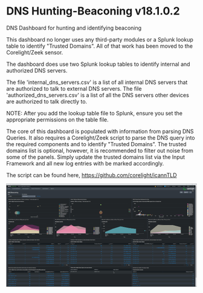 # DNS Hunting-Beaconing v18.1.0.2

DNS Dashboard for hunting and identifying beaconing

This dashboard no longer uses any third-party modules or a Splunk lookup table to identify "Trusted Domains".  All of that work has been moved to the Corelight/Zeek sensor.

The dashboard does use two Splunk lookup tables to identify internal and authorized DNS servers.

The file 'internal_dns_servers.csv' is a list of all internal DNS servers that are authorized to talk to external DNS servers.
The file 'authorized_dns_servers.csv' is a list of all the DNS servers other devices are authorized to talk directly to.

NOTE: After you add the lookup table file to Splunk, ensure you set the appropriate permissions on the table file.

The core of this dashboard is populated with information from parsing DNS Queries.  It also requires a Corelight/Zeek script to parse the DNS query into the required components and to identify "Trusted Domains".  The trusted domains list is optional, however, it is recommended to filter out noise from some of the panels.  Simply update the trusted domains list via the Input Framework and all new log entries with be marked accordingly.

The script can be found here, https://github.com/corelight/icannTLD

![Dashboard Screenshot](https://github.com/corelight/Dashboards-Splunk-DNS-Hunting-Beaconing/blob/master/images/DNS%20Beaconing%20v1.0.0.jpg)